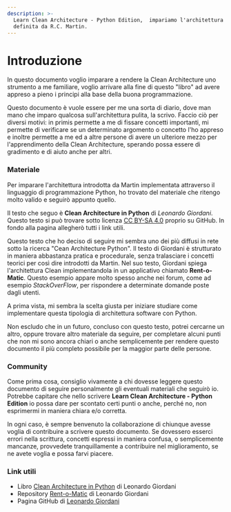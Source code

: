 ```yaml
---
description: >-
  Learn Clean Architecture - Python Edition,  impariamo l'architettura Clean
  definita da R.C. Martin.
---
```


# Introduzione

In questo documento voglio imparare a rendere la Clean Architecture uno strumento a me familiare, voglio arrivare alla fine di questo "libro" ad avere appreso a pieno i principi alla base della buona programmazione.

Questo documento è vuole essere per me una sorta di diario, dove man mano che imparo qualcosa sull'architettura pulita, la scrivo. Faccio ciò per diversi motivi: in primis permette a me di fissare concetti importanti, mi permette di verificare se un determinato argomento o concetto l'ho appreso e inoltre permette a me ed a altre persone di avere un ulteriore mezzo per l'apprendimento della Clean Architecture, sperando possa essere di gradimento e di aiuto anche per altri.

### Materiale

Per imparare l'architettura introdotta da Martin implementata attraverso il linguaggio di programmazione Python, ho trovato del materiale che ritengo molto valido e seguirò appunto quello.

Il testo che seguo è **Clean Architecture in Python** di _Leonardo Giordani_. Questo testo si può trovare sotto licenza [CC BY-SA 4.0](https://creativecommons.org/licenses/by-sa/4.0/) proprio su GitHub. In fondo alla pagina allegherò tutti i link utili.

Questo testo che ho deciso di seguire mi sembra uno dei più diffusi in rete sotto la ricerca "Cean Architecture Python". Il testo di Giordani è strutturato in maniera abbastanza pratica e procedurale, senza tralasciare i concetti teorici per così dire introdotti da Martin. Nel suo testo, Giordani spiega l'architettura Clean implementandola in un applicativo chiamato **Rent-o-Matic**. Questo esempio appare molto spesso anche nei forum, come ad esempio _StackOverFlow_, per rispondere a determinate domande poste dagli utenti.&#x20;

A prima vista, mi sembra la scelta giusta per iniziare studiare come implementare questa tipologia di architettura software con Python.

Non escludo che in un futuro, concluso con questo testo, potrei cercarne un altro, oppure trovare altro materiale da seguire, per completare alcuni punti che non mi sono ancora chiari o anche semplicemente per rendere questo documento il più completo possibile per la maggior parte delle persone.

### Community

Come prima cosa, consiglio vivamente a chi dovesse leggere questo documento di seguire personalmente gli eventuali materiali che seguirò io. Potrebbe capitare che nello scrivere **Learn Clean Architecture - Python Edition** io possa dare per scontato certi punti o anche, perché no, non esprimermi in maniera chiara e/o corretta.

In ogni caso, è sempre benvenuto la collaborazione di chiunque avesse voglia di contribuire a scrivere questo documento. Se dovessero esserci errori nella scrittura, concetti espressi in maniera confusa, o semplicemente mancanze, provvedete tranquillamente a contribuire nel miglioramento, se ne avete voglia e possa farvi piacere.

### Link utili

* Libro [Clean Architecture in Python](https://github.com/pycabook/pycabook) di Leonardo Giordani
* Repository [Rent-o-Matic](https://github.com/pycabook/rentomatic) di Leonardo Giordani
* Pagina GitHub di [Leonardo Giordani](https://github.com/lgiordani)
